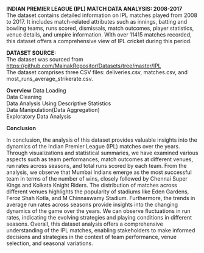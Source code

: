 **INDIAN PREMIER LEAGUE (IPL) MATCH DATA ANALYSIS: 2008-2017**  
The dataset contains detailed information on IPL matches played from 2008 to 2017. It includes match-related attributes such as innings, batting and bowling teams, runs scored, dismissals, match outcomes, player statistics, venue details, and umpire information. With over 11415 matches recorded, this dataset offers a comprehensive view of IPL cricket during this period.  


**DATASET SOURCE:**  
The dataset was sourced from https://github.com/MainakRepositor/Datasets/tree/master/IPL  
The dataset comprises three CSV files: deliveries.csv, matches.csv, and most_runs_average_strikerate.csv.

**Overview**
Data Loading  
Data Cleaning  
Data Analysis Using Descriptive Statistics  
Data Manipulation(Data Aggregation)  
Exploratory Data Analysis


**Conclusion**

In conclusion, the analysis of this dataset provides valuable insights into the dynamics of the Indian Premier League (IPL) matches over the years. Through visualizations and statistical summaries, we have examined various aspects such as team performances, match outcomes at different venues, run rates across seasons, and total runs scored by each team.
From the analysis, we observe that Mumbai Indians emerge as the most successful team in terms of the number of wins, closely followed by Chennai Super Kings and Kolkata Knight Riders. The distribution of matches across different venues highlights the popularity of stadiums like Eden Gardens, Feroz Shah Kotla, and M Chinnaswamy Stadium.
Furthermore, the trends in average run rates across seasons provide insights into the changing dynamics of the game over the years. We can observe fluctuations in run rates, indicating the evolving strategies and playing conditions in different seasons.
Overall, this dataset analysis offers a comprehensive understanding of the IPL matches, enabling stakeholders to make informed decisions and strategies in the context of team performance, venue selection, and seasonal variations.
